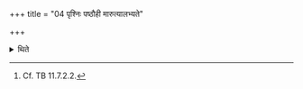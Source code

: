 +++
title = "04 पृश्निः पष्ठौही मारुत्यालभ्यते"

+++

<details><summary>थिते</summary>

4. A four-year old cow of variegated colours is to be seized for Maruts[^1] (in addition to the Savanīya he-goat for Agni).  

[^1]: Cf. TB 11.7.2.2.  
</details>
